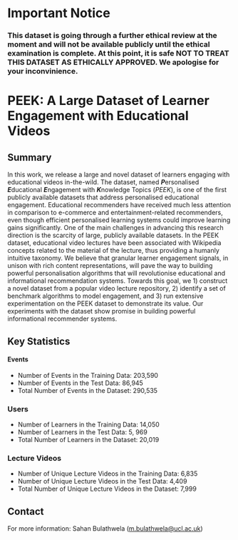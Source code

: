 # Important Notice

### This dataset is going through a further ethical review at the moment and will not be available publicly until the ethical examination is complete. At this point, it is safe NOT TO TREAT THIS DATASET AS ETHICALLY APPROVED. We apologise for your inconvinience. 


# PEEK: A Large Dataset of Learner Engagement with Educational Videos

## Summary

In this work, we release a large and novel dataset of learners engaging with educational videos in-the-wild. The dataset, named ***P***ersonalised ***E***ducational ***E***ngagement with ***K***nowledge Topics (*PEEK*), is one of the first publicly available datasets that address personalised educational engagement.
Educational recommenders have received much less attention in comparison to e-commerce and entertainment-related recommenders, even though efficient personalised learning systems could improve learning gains significantly.
One of the main challenges in advancing this research direction is the scarcity of large, publicly available datasets. In the PEEK dataset, educational video lectures have been associated with Wikipedia concepts related to the material of the lecture, thus providing a humanly intuitive taxonomy. We believe that granular learner engagement signals, in unison with rich content representations, will pave the way to building powerful personalisation algorithms that will revolutionise educational and informational recommendation systems. Towards this goal, we 1) construct a novel dataset from a popular video lecture repository, 2) identify a set of benchmark algorithms to model engagement, and 3) run extensive experimentation on the PEEK  dataset to demonstrate its value. Our experiments with the dataset show promise in building powerful informational recommender systems.

## Key Statistics

#### Events
- Number of Events in the Training Data: 203,590
- Number of Events in the Test Data: 86,945
- Total Number of Events in the Dataset: 290,535
### Users
- Number of Learners in the Training Data: 14,050
- Number of Learners in the Test Data: 5, 969
- Total Number of Learners in the Dataset: 20,019 

### Lecture Videos
- Number of Unique Lecture Videos in the Training Data: 6,835
- Number of Unique Lecture Videos in the Test Data: 4,409
- Total Number of Unique Lecture Videos in the Dataset: 7,999

## Contact

For more information: Sahan Bulathwela (m.bulathwela@ucl.ac.uk)
